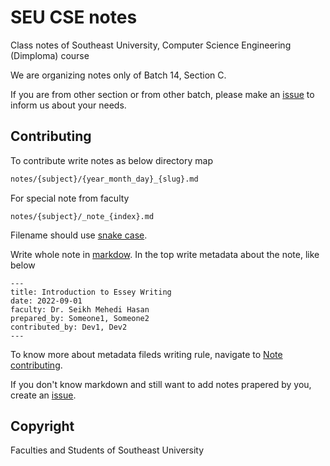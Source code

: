 # SEU CSE notes

Class notes of Southeast University, Computer Science Engineering (Dimploma) course

We are organizing notes only of Batch 14, Section C.

If you are from other section or from other batch, please make an [issue](https://github.com/HazzazBinFaiz/seu-cse-notes/issues) to inform us about your needs.

## Contributing

To contribute write notes as below directory map

```bash
notes/{subject}/{year_month_day}_{slug}.md
```

For special note from faculty
```
notes/{subject}/_note_{index}.md
```

Filename should use [snake case](https://en.wikipedia.org/wiki/Snake_case).


Write whole note in [markdow](https://docs.github.com/github/writing-on-github/getting-started-with-writing-and-formatting-on-github/basic-writing-and-formatting-syntax).
In the top write metadata about the note, like below


```
---
title: Introduction to Essey Writing
date: 2022-09-01
faculty: Dr. Seikh Mehedi Hasan
prepared_by: Someone1, Someone2
contributed_by: Dev1, Dev2
---
```

To know more about metadata fileds writing rule, navigate to [Note contributing](/notes/README.md).

If you don't know markdown and still want to add notes prapered by you, create an [issue](https://github.com/HazzazBinFaiz/seu-cse-notes/issues).


## Copyright

Faculties and Students of Southeast University
